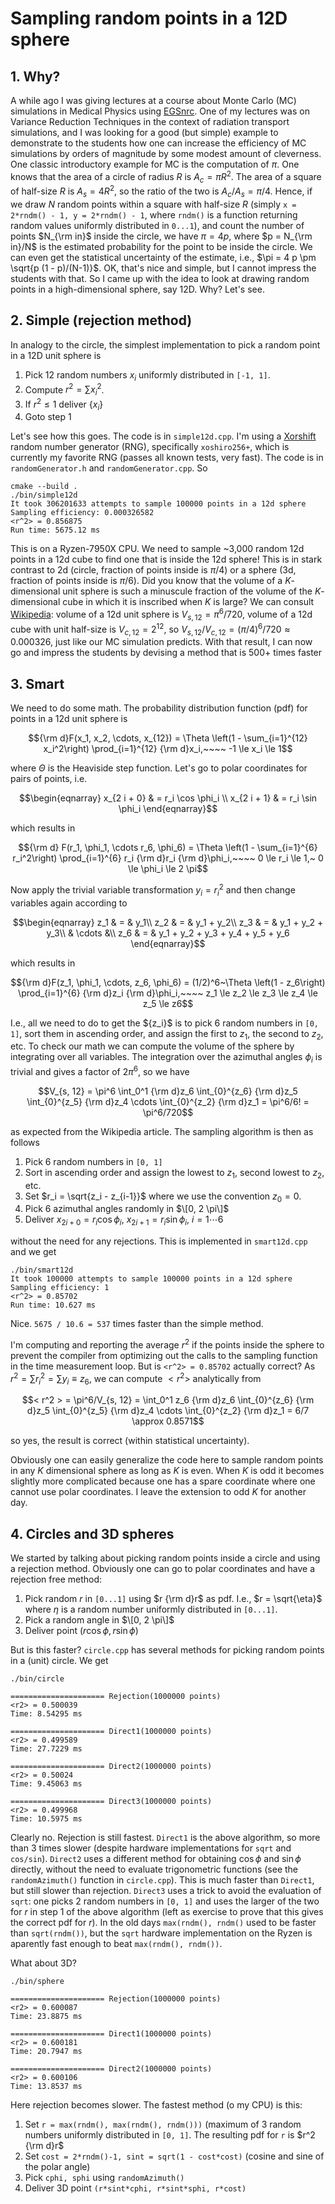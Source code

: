 # Sampling random points in a 12D sphere

## 1. Why?

A while ago I was giving lectures at a course about Monte Carlo (MC) simulations in Medical Physics using [EGSnrc](https://nrc-cnrc.github.io/EGSnrc/). One of my lectures was on Variance Reduction Techniques in the context of radiation transport simulations, and I was looking for a good (but simple) example to demonstrate to the students how one can increase the efficiency of MC simulations by orders of magnitude by some modest amount of cleverness. One classic introductory example for MC is the computation of $\pi$. One knows that the area of a circle of radius $R$ is $A_c = \pi R^2$. The area of a square of half-size $R$ is $A_s = 4 R^2$, so the ratio of the two is $A_c/A_s = \pi/4$. Hence, if we draw $N$ random points within a square with half-size $R$ (simply `x = 2*rndm() - 1, y = 2*rndm() - 1`, where `rndm()` is a function returning random values uniformly distributed in `0...1`), and count the number of points $N_{\rm in}$ inside the circle, we have $\pi = 4 p$, where $p = N_{\rm in}/N$ is the estimated probability for the point to be inside the circle. We can even get the statistical uncertainty of the estimate, i.e., $\pi = 4 p \pm \sqrt{p (1 - p)/(N-1)}$. OK, that's nice and simple, but I cannot impress the students with that. So I came up with the idea to look at drawing random points in a high-dimensional sphere, say 12D. Why? Let's see.

## 2. Simple (rejection method)

In analogy to the circle, the simplest implementation to pick a random point in a 12D unit sphere is
1. Pick 12 random numbers $x_i$ uniformly distributed in `[-1, 1]`.
2. Compute $r^2 = \sum x_i^2$.
3. If $r^2 \le 1$ deliver $\{x_i\}$
4. Goto step 1

Let's see how this goes. The code is in `simple12d.cpp`. I'm using a [Xorshift](https://en.wikipedia.org/wiki/Xorshift) random number generator (RNG), specifically `xoshiro256+`, which is currently my favorite RNG (passes all known tests, very fast). The code is in `randomGenerator.h` and `randomGenerator.cpp`. So
```
cmake --build .
./bin/simple12d
It took 306201633 attempts to sample 100000 points in a 12d sphere
Sampling efficiency: 0.000326582
<r^2> = 0.856875
Run time: 5675.12 ms
```
This is on a Ryzen-7950X CPU. We need to sample ~3,000 random 12d points in a 12d cube to find one that is inside the 12d sphere! This is in stark contrast to 2d (circle, fraction of points inside is $\pi/4$) or a sphere (3d, fraction of points inside is $\pi/6$).   Did you know that the volume of a $K$-dimensional unit sphere is such a minuscule fraction of the volume of the $K$-dimensional cube in which it is inscribed when $K$ is large? We can consult [Wikipedia](https://en.wikipedia.org/wiki/Volume_of_an_n-ball): volume of a 12d unit sphere is $V_{s,12} = \pi^6/720$, volume of a 12d cube with unit half-size is $V_{c,12} = 2^{12}$, so $V_{s,12}/V_{c,12} = (\pi/4)^6/720 \approx 0.000326$, just like our MC simulation predicts. With that result, I can now go and impress the students by devising a method that is 500+ times faster

## 3. Smart

We need to do some math. The probability distribution function (pdf) for points in a 12d unit sphere is

$${\rm d}F(x_1, x_2, \cdots, x_{12}) = \Theta \left(1 - \sum_{i=1}^{12} x_i^2\right) \prod_{i=1}^{12} {\rm d}x_i,~~~~ -1 \le x_i \le 1$$

where $\Theta$ is the Heaviside step function. Let's go to polar coordinates for pairs of points, i.e.
```math
\begin{eqnarray}
x_{2 i + 0} & = r_i \cos \phi_i \\
x_{2 i + 1} & = r_i \sin \phi_i
\end{eqnarray}
```
which results in

$${\rm d} F(r_1, \phi_1, \cdots r_6, \phi_6) = \Theta \left(1 - \sum_{i=1}^{6} r_i^2\right) \prod_{i=1}^{6} r_i {\rm d}r_i {\rm d}\phi_i,~~~~ 0 \le r_i \le 1,~ 0 \le \phi_i \le 2 \pi$$

Now apply the trivial variable transformation $y_i = r_i^2$ and then change variables again according to
```math
\begin{eqnarray}
z_1 & = & y_1\\
z_2 & = & y_1 + y_2\\
z_3 & = & y_1 + y_2 + y_3\\
& \cdots &\\
z_6 & = & y_1 + y_2 + y_3 + y_4 + y_5 + y_6
\end{eqnarray}
```
which results in

$${\rm d}F(z_1, \phi_1, \cdots, z_6, \phi_6) = (1/2)^6~\Theta \left(1 - z_6\right) \prod_{i=1}^{6} {\rm d}z_i {\rm d}\phi_i,~~~~ z_1 \le z_2 \le z_3 \le z_4 \le z_5 \le z6$$

I.e., all we need to do to get the $\{z_i}$ is to pick 6 random numbers in `[0, 1]`, sort them in ascending order, and assign the first to $z_1$, the second to $z_2$, etc. To check our math we can compute the volume of the sphere by integrating over all variables. The integration over the azimuthal angles $\phi_i$ is trivial and gives a factor of $2 \pi^6$, so we have

$$V_{s, 12} = \pi^6 \int_0^1 {\rm d}z_6 \int_{0}^{z_6} {\rm d}z_5 \int_{0}^{z_5} {\rm d}z_4 \cdots \int_{0}^{z_2} {\rm d}z_1 = \pi^6/6! = \pi^6/720$$

as expected from the Wikipedia article. The sampling algorithm is then as follows
1. Pick 6 random numbers in `[0, 1]`
2. Sort in ascending order and assign the lowest to $z_1$, second lowest to $z_2$, etc.
3. Set $r_i = \sqrt{z_i - z_{i-1}}$ where we use the convention $z_0 = 0$.
4. Pick 6 azimuthal angles randomly in $\[0, 2 \pi\]$
5. Deliver $x_{2i + 0} = r_i \cos \phi_i,~x_{2i + 1} = r_i \sin \phi_i,~i = 1 \cdots 6$

without the need for any rejections. This is implemented in `smart12d.cpp` and we get
```
./bin/smart12d
It took 100000 attempts to sample 100000 points in a 12d sphere
Sampling efficiency: 1
<r^2> = 0.85702
Run time: 10.627 ms
```
Nice. `5675 / 10.6 = 537` times faster than the simple method.

I'm computing and reporting the average $r^2$ if the points inside the sphere to prevent the compiler from optimizing out the calls to the sampling function in the time measurement loop. But is `<r^2> = 0.85702` actually correct? As $r^2 = \sum r_i^2 = \sum y_i \equiv z_6$, we can compute $<r^2>$ analytically from

$$< r^2 > = \pi^6/V_{s, 12} = \int_0^1 z_6 {\rm d}z_6 \int_{0}^{z_6} {\rm d}z_5 \int_{0}^{z_5} {\rm d}z_4 \cdots \int_{0}^{z_2} {\rm d}z_1 = 6/7 \approx 0.8571$$

so yes, the result is correct (within statistical uncertainty).

Obviously one can easily generalize the code here to sample random points in any $K$ dimensional sphere as long as $K$ is even. When $K$ is odd it becomes slightly more complicated because one has a spare coordinate where one cannot use polar coordinates. I leave the extension to odd $K$ for another day.

## 4. Circles and 3D spheres

We started by talking about picking random points inside a circle and using a rejection method. Obviously one can go to polar coordinates and have a rejection free method:
1. Pick random $r$ in `[0...1]` using $r {\rm d}r$ as pdf. I.e., $r = \sqrt{\eta}$ where $\eta$ is a random number uniformly distributed in `[0...1]`.
2. Pick a random angle in $\[0, 2 \pi\]$
3. Deliver point $(r \cos \phi, r \sin \phi)$

 But is this faster? `circle.cpp` has several methods for picking random points in a (unit) circle. We get
 ```
./bin/circle

===================== Rejection(1000000 points)
<r2> = 0.500039
Time: 8.54295 ms

===================== Direct1(1000000 points)
<r2> = 0.499589
Time: 27.7229 ms

===================== Direct2(1000000 points)
<r2> = 0.50024
Time: 9.45063 ms

===================== Direct3(1000000 points)
<r2> = 0.499968
Time: 10.5975 ms
```

Clearly no. Rejection is still fastest. `Direct1` is the above algorithm, so more than 3 times slower (despite hardware implementations for `sqrt` and `cos/sin`). `Direct2` uses a different method for obtaining $\cos \phi$ and $\sin \phi$ directly, without the need to evaluate trigonometric functions (see the `randomAzimuth()` function in `circle.cpp`). This is much faster than `Direct1`, but still slower than rejection. `Direct3` uses a trick to avoid the evaluation of `sqrt`: one picks 2 random numbers in `[0, 1]` and uses the larger of the two for $r$ in step 1 of the above algorithm (left as exercise to prove that this gives the correct pdf for $r$). In the old days `max(rndm(), rndm()` used to be faster than `sqrt(rndm())`, but the `sqrt` hardware implementation on the Ryzen is aparently fast enough to beat `max(rndm(), rndm())`.

What about 3D?
```
./bin/sphere

===================== Rejection(1000000 points)
<r2> = 0.600087
Time: 23.8875 ms

===================== Direct1(1000000 points)
<r2> = 0.600181
Time: 20.7947 ms

===================== Direct2(1000000 points)
<r2> = 0.600106
Time: 13.8537 ms
```
Here rejection becomes slower. The fastest method (o my CPU) is this:
1. Set `r = max(rndm(), max(rndm(), rndm()))` (maximum of 3 random numbers uniformly distributed in `[0, 1]`. The resulting pdf for `r` is $r^2 {\rm d}r$
2. Set `cost = 2*rndm()-1, sint = sqrt(1 - cost*cost)` (cosine and sine of the polar angle)
3. Pick `cphi, sphi` using `randomAzimuth()`
4. Deliver 3D point `(r*sint*cphi, r*sint*sphi, r*cost)`
